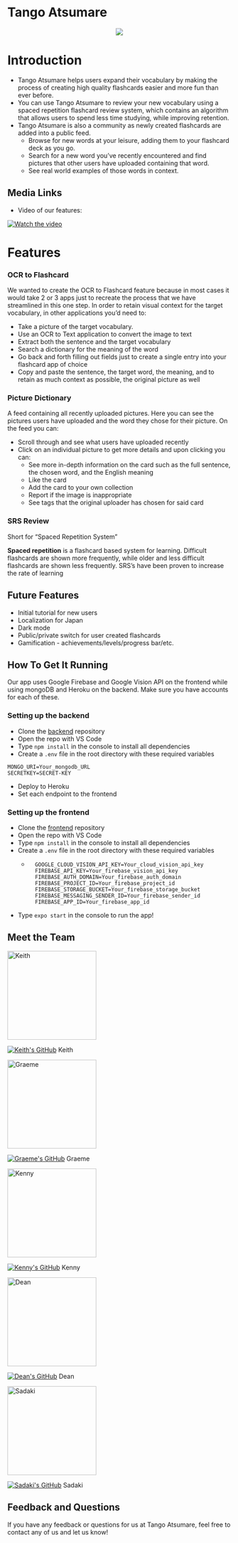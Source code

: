# Tango Atsumare

<p align="center">
    <img src="assets/tango.png">
</p>

# Introduction

- Tango Atsumare helps users expand their vocabulary by making the process of creating high quality flashcards easier and more fun than ever before.
- You can use Tango Atsumare to review your new vocabulary using a spaced repetition flashcard review system, which contains an algorithm that allows users to spend less time studying, while improving retention.
- Tango Atsumare is also a community as newly created flashcards are added into a public feed.
  - Browse for new words at your leisure, adding them to your flashcard deck as you go.
  - Search for a new word you’ve recently encountered and find pictures that other users have uploaded containing that word.
  - See real world examples of those words in context.

## Media Links

- Video of our features:

[![Watch the video](assets/tango-video-thumbnail2.jpg)](https://www.youtube.com/watch?v=PSH1h7tCUjM)

# Features

### OCR to Flashcard

We wanted to create the OCR to Flashcard feature because in most cases it would take 2 or 3 apps just to recreate the process that we have streamlined in this one step. In order to retain visual context for the target vocabulary, in other applications you’d need to:

- Take a picture of the target vocabulary.
- Use an OCR to Text application to convert the image to text
- Extract both the sentence and the target vocabulary
- Search a dictionary for the meaning of the word
- Go back and forth filling out fields just to create a single entry into your flashcard app of choice
- Copy and paste the sentence, the target word, the meaning, and to retain as much context as possible, the original picture as well

### Picture Dictionary

A feed containing all recently uploaded pictures. Here you can see the pictures users have uploaded and the word they chose for their picture. On the feed you can:

- Scroll through and see what users have uploaded recently
- Click on an individual picture to get more details and upon clicking you can:
  - See more in-depth information on the card such as the full sentence, the chosen word, and the English meaning
  - Like the card
  - Add the card to your own collection
  - Report if the image is inappropriate
  - See tags that the original uploader has chosen for said card

### SRS Review

Short for “Spaced Repetition System”

**Spaced repetition**
is a flashcard based system for learning. Difficult flashcards are shown more frequently, while older and less difficult flashcards are shown less frequently. SRS’s have been proven to increase the rate of learning

## Future Features

- Initial tutorial for new users
- Localization for Japan
- Dark mode
- Public/private switch for user created flashcards
- Gamification - achievements/levels/progress bar/etc.

## How To Get It Running

Our app uses Google Firebase and Google Vision API on the frontend while using mongoDB and Heroku on the backend. Make sure you have accounts for each of these.

### Setting up the backend

- Clone the [backend](https://github.com/tangoatsumare/tangoatsumare-api-ts) repository
- Open the repo with VS Code
- Type `npm install` in the console to install all dependencies
- Create a `.env` file in the root directory with these required variables

```
MONGO_URI=Your_mongodb_URL
SECRETKEY=SECRET-KEY
```

- Deploy to Heroku
- Set each endpoint to the frontend

### Setting up the frontend

- Clone the [frontend](https://github.com/tangoatsumare/tangoatsumare-frontend) repository
- Open the repo with VS Code
- Type `npm install` in the console to install all dependencies
- Create a `.env` file in the root directory with these required variables
  - ```
      GOOGLE_CLOUD_VISION_API_KEY=Your_cloud_vision_api_key
      FIREBASE_API_KEY=Your_firebase_vision_api_key
      FIREBASE_AUTH_DOMAIN=Your_firebase_auth_domain
      FIREBASE_PROJECT_ID=Your_firebase_project_id
      FIREBASE_STORAGE_BUCKET=Your_firebase_storage_bucket
      FIREBASE_MESSAGING_SENDER_ID=Your_firebase_sender_id
      FIREBASE_APP_ID=Your_firebase_app_id
    ```
- Type `expo start` in the console to run the app!

## Meet the Team

<img src="assets/Keith.png" width="200" height="200" alt="Keith">

[![Keith's GitHub](assets/GitHub-Mark-32px.png)](https://github.com/keithching)
Keith

<img src="assets/Graeme.png" width="200" height="200" alt="Graeme">

[![Graeme's GitHub](assets/GitHub-Mark-32px.png)](https://github.com/graememick)
Graeme

<img src="assets/Kenny.png" width="200" height="200" alt="Kenny">

[![Kenny's GitHub](assets/GitHub-Mark-32px.png)](https://github.com/khiz125)
Kenny

<img src="assets/Dean.png" width="200" height="200" alt="Dean">

[![Dean's GitHub](assets/GitHub-Mark-32px.png)](https://github.com/gomizilla)
Dean

<img src="assets/Sadaki.png" width="200" height="200" alt="Sadaki">

[![Sadaki's GitHub](assets/GitHub-Mark-32px.png)](https://github.com/sadaki82)
Sadaki

## Feedback and Questions

If you have any feedback or questions for us at Tango Atsumare, feel free to contact any of us and let us know!
